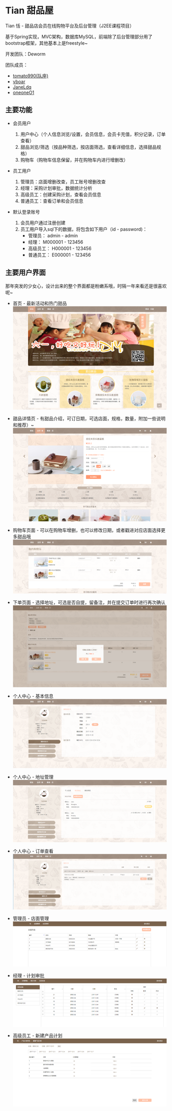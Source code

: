 # Tian 甜品屋
Tian 恬 - 甜品店会员在线购物平台及后台管理（J2EE课程项目）

基于Spring实现，MVC架构，数据库MySQL，前端除了后台管理部分用了bootstrap框架，其他基本上是freestyle~

开发团队：Deworm

团队成员：

- [tomato990(队座)](https://github.com/tomato990)
- [vboar](https://github.com/vboar)
- [JaneLdq](https://github.com/JaneLdq)
- [oneoneO1](https://github.com/oneoneO1)


## 主要功能

* 会员用户
    1. 用户中心（个人信息浏览/设置，会员信息，会员卡充值，积分记录，订单查看）
    2. 甜品浏览/筛选（按品种筛选，按店面筛选，查看详细信息，选择甜品规格）
    3. 购物车（购物车信息保留，并在购物车内进行增删改）
* 员工用户
    1. 管理员：店面增删改查，员工账号增删改查
    2. 经理：采购计划审批，数据统计分析
    3. 高级员工：创建采购计划，查看会员信息
    4. 普通员工：查看订单和会员信息

* 默认登录账号
    1. 会员用户通过注册创建
    2. 员工用户导入sql下的数据，将包含如下用户（id - password)：
        * 管理员： admin - admin
        * 经理： M000001 - 123456
        * 高级员工： H000001 - 123456
        * 普通员工： E000001 - 123456

## 主要用户界面 
那年突发的少女心，设计出来的整个界面都是粉嫩系哦，时隔一年来看还是很喜欢呢~
-  首页 - 最新活动和热门甜品
![首页][1]
- 甜品详情页 - 有甜品介绍，可订日期，可选店面，规格，数量，附加一些说明和推荐）~
![甜品详情页][2]
- 购物车页面 - 可以在购物车增删，也可以修改日期，或者戳进对应店面选择更多甜品哦
![购物车][3]
- 下单页面 - 选择地址，可选是否自提，留备注，并在提交订单时进行再次确认
![下单][4]
- 个人中心 - 基本信息
![个人中心-基本信息][5]
- 个人中心 - 地址管理
![个人中心-地址管理][6]
- 个人中心 - 订单查看
![个人中心 - 订单查看][7]
- 管理员 - 店面管理
![管理员 - 店面管理][8]
- 经理 - 计划审批
![经理 - 计划审批][9]
- 高级员工 - 新建产品计划
![高级员工 - 新建产品计划][10]

  [1]: intro/index.png
  [2]: intro/dessert-detail.png
  [3]: intro/cart.png
  [4]: intro/order-detail.png
  [5]: intro/user.png
  [6]: intro/address.png
  [7]: intro/order-list.png
  [8]: intro/admin.png
  [9]: intro/plan-check.png
  [10]: intro/new-plan.png
